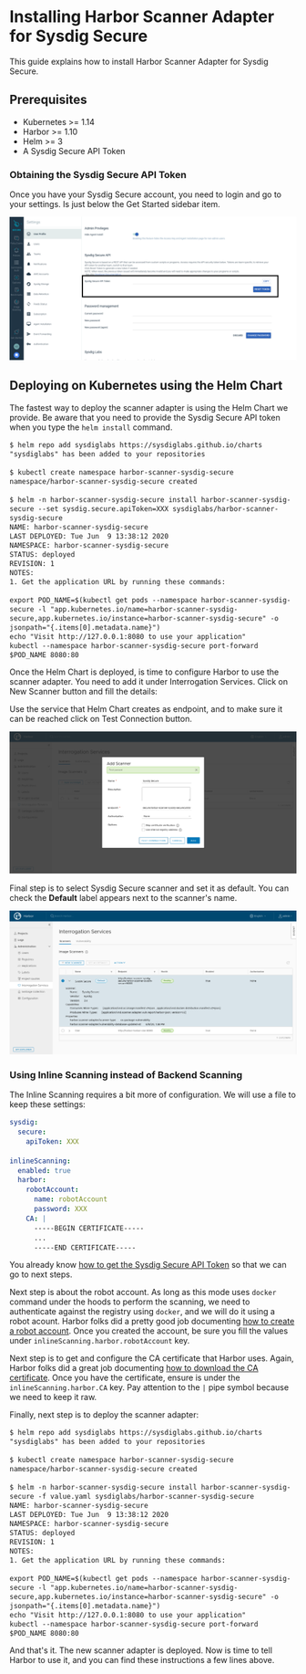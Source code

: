 # Installing Harbor Scanner Adapter for Sysdig Secure

This guide explains how to install Harbor Scanner Adapter for Sysdig Secure.

## Prerequisites

* Kubernetes >= 1.14
* Harbor >= 1.10
* Helm >= 3
* A Sysdig Secure API Token

### Obtaining the Sysdig Secure API Token

Once you have your Sysdig Secure account, you need to login and go to your
settings. Is just below the Get Started sidebar item.

![Getting Secure API Token](images/getting_secure_api_token.png)

## Deploying on Kubernetes using the Helm Chart

The fastest way to deploy the scanner adapter is using the Helm Chart we
provide. Be aware that you need to provide the Sysdig Secure API token when
you type the `helm install` command.

```
$ helm repo add sysdiglabs https://sysdiglabs.github.io/charts
"sysdiglabs" has been added to your repositories

$ kubectl create namespace harbor-scanner-sysdig-secure
namespace/harbor-scanner-sysdig-secure created

$ helm -n harbor-scanner-sysdig-secure install harbor-scanner-sysdig-secure --set sysdig.secure.apiToken=XXX sysdiglabs/harbor-scanner-sysdig-secure
NAME: harbor-scanner-sysdig-secure
LAST DEPLOYED: Tue Jun  9 13:38:12 2020
NAMESPACE: harbor-scanner-sysdig-secure
STATUS: deployed
REVISION: 1
NOTES:
1. Get the application URL by running these commands:

export POD_NAME=$(kubectl get pods --namespace harbor-scanner-sysdig-secure -l "app.kubernetes.io/name=harbor-scanner-sysdig-secure,app.kubernetes.io/instance=harbor-scanner-sysdig-secure" -o jsonpath="{.items[0].metadata.name}")
echo "Visit http://127.0.0.1:8080 to use your application"
kubectl --namespace harbor-scanner-sysdig-secure port-forward $POD_NAME 8080:80
```

Once the Helm Chart is deployed, is time to configure Harbor to use the scanner
adapter. You need to add it under Interrogation Services. Click on New Scanner
button and fill the details:

Use the service that Helm Chart creates as endpoint, and to make sure it can be
reached click on Test Connection button.

![Adding Sysdig Secure to Harbor Interrogation Services](images/add_secure_to_harbor.png)

Final step is to select Sysdig Secure scanner and set it as default. You can
check the **Default** label appears next to the scanner's name.

![Set Secure as default scanner](images/secure_as_default_harbor_ui.png)

### Using Inline Scanning instead of Backend Scanning

The Inline Scanning requires a bit more of configuration. We will use a file
to keep these settings:

```yaml
sysdig:
  secure:
    apiToken: XXX

inlineScanning:
  enabled: true
  harbor:
    robotAccount:
      name: robotAccount
      password: XXX
    CA: |
      -----BEGIN CERTIFICATE-----
      ...
      -----END CERTIFICATE-----
```

You already know [how to get the Sysdig Secure API Token](#obtaining-the-sysdig-secure-api-token)
so that we can go to next steps.

Next step is about the robot account. As long as this mode uses `docker` command
under the hoods to perform the scanning, we need to authenticate against
the registry using `docker`, and we will do it using a robot acount. Harbor
folks did a pretty good job documenting [how to create a robot account](https://goharbor.io/docs/1.10/working-with-projects/project-configuration/create-robot-accounts/).
Once you created the account, be sure you fill the values under
`inlineScanning.harbor.robotAccount` key.

Next step is to get and configure the CA certificate that Harbor uses. Again,
Harbor folks did a great job documenting [how to download the CA certificate](https://goharbor.io/docs/1.10/working-with-projects/working-with-images/pulling-pushing-images/#download-the-harbor-certificate).
Once you have the certificate, ensure is under the `inlineScanning.harbor.CA` key.
Pay attention to the `|` pipe symbol because we need to keep it raw.

Finally, next step is to deploy the scanner adapter:

```
$ helm repo add sysdiglabs https://sysdiglabs.github.io/charts
"sysdiglabs" has been added to your repositories

$ kubectl create namespace harbor-scanner-sysdig-secure
namespace/harbor-scanner-sysdig-secure created

$ helm -n harbor-scanner-sysdig-secure install harbor-scanner-sysdig-secure -f value.yaml sysdiglabs/harbor-scanner-sysdig-secure
NAME: harbor-scanner-sysdig-secure
LAST DEPLOYED: Tue Jun  9 13:38:12 2020
NAMESPACE: harbor-scanner-sysdig-secure
STATUS: deployed
REVISION: 1
NOTES:
1. Get the application URL by running these commands:

export POD_NAME=$(kubectl get pods --namespace harbor-scanner-sysdig-secure -l "app.kubernetes.io/name=harbor-scanner-sysdig-secure,app.kubernetes.io/instance=harbor-scanner-sysdig-secure" -o jsonpath="{.items[0].metadata.name}")
echo "Visit http://127.0.0.1:8080 to use your application"
kubectl --namespace harbor-scanner-sysdig-secure port-forward $POD_NAME 8080:80
```

And that's it. The new scanner adapter is deployed. Now is time to tell Harbor
to use it, and you can find these instructions a few lines above.
